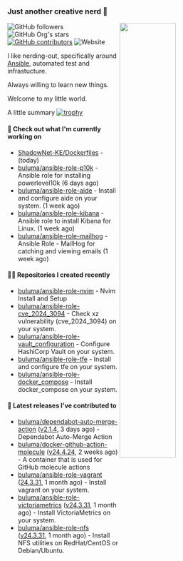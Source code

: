 ### Just another creative nerd 👋
<img align="right" src="https://github-readme-stats.vercel.app/api?username=buluma&theme=gotham&show_icons=true" width="50%"/>

![GitHub followers](https://img.shields.io/github/followers/buluma)
![GitHub Org's stars](https://img.shields.io/github/stars/buluma)
[![GitHub contributors](https://img.shields.io/github/contributors/buluma/badges.svg)](https://GitHub.com/buluma/badges/graphs/contributors/)
![Website](https://img.shields.io/website?url=https%3A%2F%2Fbuluma.github.io)

I like nerding-out, specifically around [Ansible](https://github.com/ansible/ansible), automated test and infrastucture.

Always willing to learn new things.

Welcome to my little world.

A little summary
[![trophy](https://github-profile-trophy.vercel.app/?username=buluma&no-frame=true&no-bg=true&margin-h=10&theme=onestar&column=-1=ryo-ma&rank=S,SS,SSS,AAA,AA,B,C,SECRET)](https://github.com/ryo-ma/github-profile-trophy)

#### 👷 Check out what I'm currently working on

- [ShadowNet-KE/Dockerfiles](https://github.com/ShadowNet-KE/Dockerfiles) -  (today)
- [buluma/ansible-role-p10k](https://github.com/buluma/ansible-role-p10k) - Ansible role for installing powerlevel10k (6 days ago)
- [buluma/ansible-role-aide](https://github.com/buluma/ansible-role-aide) - Install and configure aide on your system. (1 week ago)
- [buluma/ansible-role-kibana](https://github.com/buluma/ansible-role-kibana) - Ansible role to install Kibana for Linux. (1 week ago)
- [buluma/ansible-role-mailhog](https://github.com/buluma/ansible-role-mailhog) - Ansible Role - MailHog for catching and viewing emails (1 week ago)

#### 👨‍💻 Repositories I created recently

- [buluma/ansible-role-nvim](https://github.com/buluma/ansible-role-nvim) - Nvim Install and Setup
- [buluma/ansible-role-cve_2024_3094](https://github.com/buluma/ansible-role-cve_2024_3094) - Check xz vulnerability (cve_2024_3094) on your system.
- [buluma/ansible-role-vault_configuration](https://github.com/buluma/ansible-role-vault_configuration) - Configure HashiCorp Vault on your system.
- [buluma/ansible-role-tfe](https://github.com/buluma/ansible-role-tfe) - Install and configure tfe on your system.
- [buluma/ansible-role-docker_compose](https://github.com/buluma/ansible-role-docker_compose) - Install docker_compose on your system.

#### 🚀 Latest releases I've contributed to

- [buluma/dependabot-auto-merge-action](https://github.com/buluma/dependabot-auto-merge-action) ([v2.1.4](https://github.com/buluma/dependabot-auto-merge-action/releases/tag/v2.1.4), 3 days ago) - Dependabot Auto-Merge Action
- [buluma/docker-github-action-molecule](https://github.com/buluma/docker-github-action-molecule) ([v24.4.24](https://github.com/buluma/docker-github-action-molecule/releases/tag/v24.4.24), 2 weeks ago) - A container that is used for GitHub molecule actions
- [buluma/ansible-role-vagrant](https://github.com/buluma/ansible-role-vagrant) ([24.3.31](https://github.com/buluma/ansible-role-vagrant/releases/tag/24.3.31), 1 month ago) - Install vagrant on your system.
- [buluma/ansible-role-victoriametrics](https://github.com/buluma/ansible-role-victoriametrics) ([v24.3.31](https://github.com/buluma/ansible-role-victoriametrics/releases/tag/v24.3.31), 1 month ago) - Install VictoriaMetrics on your system.
- [buluma/ansible-role-nfs](https://github.com/buluma/ansible-role-nfs) ([v24.3.31](https://github.com/buluma/ansible-role-nfs/releases/tag/v24.3.31), 1 month ago) - Install NFS utilities on RedHat/CentOS or Debian/Ubuntu.


